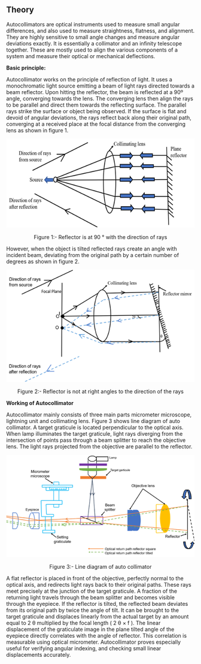## Theory

Autocollimators are optical instruments used to measure small angular differences, and  also used to measure  straightness, flatness, and alignment. They are  highly sensitive to small  angle changes and measure angular deviations exactly. It is essentially a collimator and an infinity telescope together. These are mostly used to align the various components of a system and measure their optical or mechanical deflections.

**Basic   principle:**

Autocollimator works on the principle of reflection of light. It uses a monochromatic light source emitting a beam of light rays directed towards a beam reflector. Upon hitting the reflector, the beam is reflected at a 90º angle, converging towards the lens. The converging lens then align the rays to be parallel and direct them towards the reflecting surface. The parallel rays strike the surface or object being observed. If the surface is flat and devoid of angular deviations, the rays reflect back along their original path, converging at a received place at the focal distance from the converging lens as shown in figure 1. 


<div align="center">
<img src="images/figure1.png" class="img-fluid">

Figure 1:- Reflector is at 90 &deg; with the direction of rays
</div>


However, when the object is tilted reflected rays create an angle with incident beam, deviating from the original path by a certain number of degrees as shown in figure 2. 

<div align="center">
<img src="images/figure2.png" class="img-fluid">

Figure 2:- Reflector is not at right angles to the direction of the rays
</div>

**Working of Autocollimator**

Autocollimator mainly consists of three main parts micrometer microscope, lightning unit and collimating lens. Figure 3 shows line diagram of auto collimator. A target graticule is located perpendicular to the optical axis. When  lamp illuminates the target graticule, light rays diverging from the intersection of points pass through a beam splitter to reach the objective lens. The light rays projected from the objective are parallel to the reflector.

<div align="center">
<img src="images/figure3.png" class="img-fluid">

Figure 3:- Line diagram of auto collimator
</div>


A flat reflector is placed in front of the objective, perfectly normal to the optical axis, and redirects light rays back to their original paths. These rays meet precisely at the junction of the target graticule. A fraction of the returning light travels through the beam splitter and becomes visible through the eyepiece. If the reflector is tilted, the reflected beam deviates from its original path by twice the angle of tilt. It can be brought to the target graticule and displaces linearly from the actual target by an amount equal to 2 &theta; multiplied by the focal length ( 2 &theta; &times; f ). The linear displacement of the graticulate image in the plane tilted angle of the eyepiece directly correlates with the angle of reflector. This correlation is measurable using optical micrometer. Autocollimator proves especially useful for verifying angular indexing, and checking small linear displacements accurately.


<script id="MathJax-script" async src="https://cdn.jsdelivr.net/npm/mathjax@3/es5/tex-mml-chtml.js"></script>								